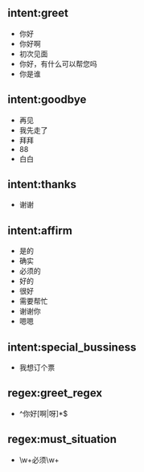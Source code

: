 ## intent:greet
- 你好
- 你好啊
- 初次见面
- 你好，有什么可以帮您吗
- 你是谁

## intent:goodbye
- 再见
- 我先走了
- 拜拜
- 88
- 白白

## intent:thanks
- 谢谢

## intent:affirm
- 是的
- 确实
- 必须的
- 好的
- 很好
- 需要帮忙
- 谢谢你
- 嗯嗯

## intent:special_bussiness
- 我想订个票

## regex:greet_regex
- ^你好[啊|呀]*$

## regex:must_situation
- \\w+必须\\w+
